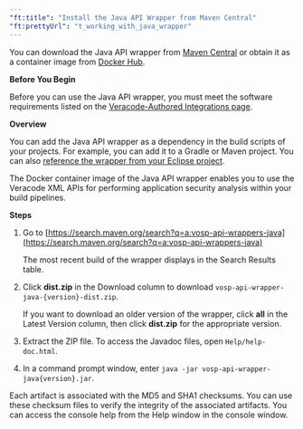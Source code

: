 ```yaml
---
"ft:title": "Install the Java API Wrapper from Maven Central"
"ft:prettyUrl": "t_working_with_java_wrapper"
---
```

You can download the Java API wrapper from [Maven Central](https://search.maven.org/search?q=a:vosp-api-wrappers-java) or obtain it as a container image from [Docker Hub](https://hub.docker.com/u/veracode).

<p font-size="13pt"><b>Before You Begin</b></p>

Before you can use the Java API wrapper, you must meet the software requirements listed on the [Veracode-Authored Integrations page](https://community.veracode.com/s/article/Support-Matrix).

<p font-size="13pt"><b>Overview</b></p>

You can add the Java API wrapper as a dependency in the build scripts of your projects. For example, you can add it to a Gradle or Maven project. You can also [reference the wrapper from your Eclipse project](../07_use_wrappers_library/02_reference_java_wrapper_eclipse.md#).

The Docker container image of the Java API wrapper enables you to use the Veracode XML APIs for performing application security analysis within your build pipelines.

<p font-size="13pt"><b>Steps</b></p>

1. Go to [https://search.maven.org/search?q=a:vosp-api-wrappers-java](https://search.maven.org/search?q=a:vosp-api-wrappers-java)

    The most recent build of the wrapper displays in the Search Results table.

2. Click **dist.zip** in the Download column to download `vosp-api-wrapper-java-{version}-dist.zip`.

    If you want to download an older version of the wrapper, click **all** in the Latest Version column, then click **dist.zip** for the appropriate version.

3. Extract the ZIP file. To access the Javadoc files, open `Help/help-doc.html`.

6. In a command prompt window, enter `java -jar vosp-api-wrapper-java{version}.jar`.

Each artifact is associated with the MD5 and SHA1 checksums. You can use these checksum files to verify the integrity of the associated artifacts. You can access the console help from the Help window in the console window.